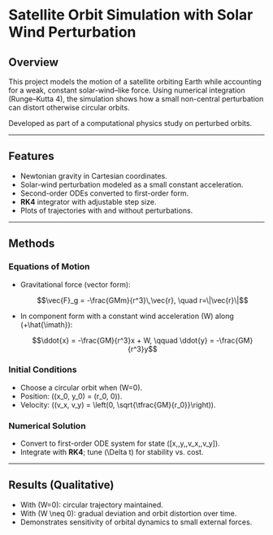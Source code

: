 # Satellite Orbit Simulation with Solar Wind Perturbation

## Overview
This project models the motion of a satellite orbiting Earth while accounting for a weak, constant solar-wind–like force. Using numerical integration (Runge–Kutta 4), the simulation shows how a small non-central perturbation can distort otherwise circular orbits.

Developed as part of a computational physics study on perturbed orbits.

---

## Features
- Newtonian gravity in Cartesian coordinates.  
- Solar-wind perturbation modeled as a small constant acceleration.  
- Second-order ODEs converted to first-order form.  
- **RK4** integrator with adjustable step size.  
- Plots of trajectories with and without perturbations.  

---

## Methods

### Equations of Motion
- Gravitational force (vector form):  

  $$\vec{F}_g = -\frac{GMm}{r^3}\,\vec{r}, \quad r=\|\vec{r}\|$$  

- In component form with a constant wind acceleration \(W\) along \(+\hat{\imath}\):  

  $$\ddot{x} = -\frac{GM}{r^3}x + W, \qquad \ddot{y} = -\frac{GM}{r^3}y$$  

### Initial Conditions
- Choose a circular orbit when \(W=0\).  
- Position: \((x_0, y_0) = (r_0, 0)\).  
- Velocity: \((v_x, v_y) = \left(0, \sqrt{\tfrac{GM}{r_0}}\right)\).  

### Numerical Solution
- Convert to first-order ODE system for state \([x,\,y,\,v_x,\,v_y]\).  
- Integrate with **RK4**; tune \(\Delta t\) for stability vs. cost.  

---

## Results (Qualitative)
- With \(W=0\): circular trajectory maintained.  
- With \(W \neq 0\): gradual deviation and orbit distortion over time.  
- Demonstrates sensitivity of orbital dynamics to small external forces.  
